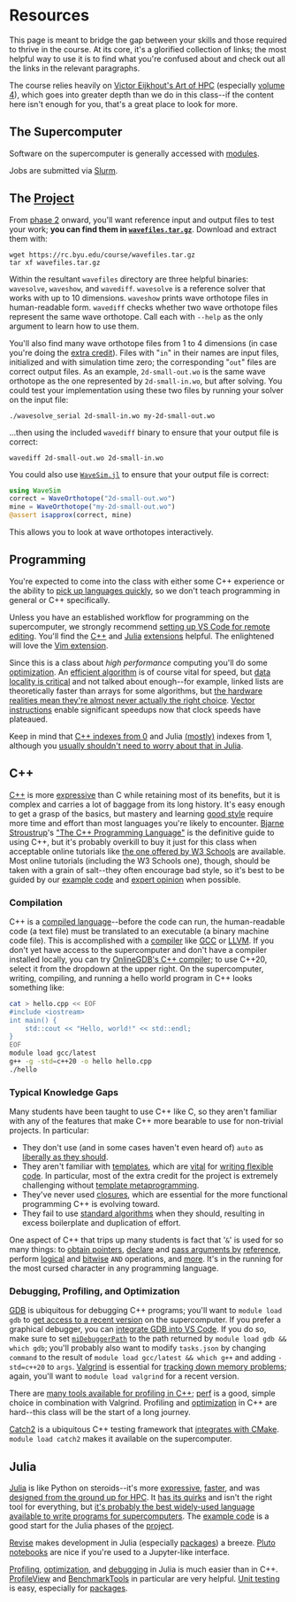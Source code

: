 ---
---

# Resources

This page is meant to bridge the gap between your skills and those required to thrive in the course. At its core, it's a glorified collection of links; the most helpful way to use it is to find what you're confused about and check out all the links in the relevant paragraphs.

The course relies heavily on [Victor Eijkhout's Art of HPC](https://theartofhpc.com/) (especially [volume 4](https://rc.byu.edu/course/EijkhoutHPCtutorials.pdf)), which goes into greater depth than we do in this class--if the content here isn't enough for you, that's a great place to look for more.



## The Supercomputer

Software on the supercomputer is generally accessed with [modules](https://rc.byu.edu/wiki/?id=Environment+Modules).

Jobs are submitted via [Slurm](https://rc.byu.edu/wiki/?id=Slurm).



## The [Project](project/overview.md)

From [phase 2](project/phase2.md) onward, you'll want reference input and output files to test your work; **you can find them in [`wavefiles.tar.gz`](https://rc.byu.edu/course/wavefiles.tar.gz)**. Download and extract them with:

```shell
wget https://rc.byu.edu/course/wavefiles.tar.gz
tar xf wavefiles.tar.gz
```

Within the resultant `wavefiles` directory are three helpful binaries: `wavesolve`, `waveshow`, and `wavediff`. `wavesolve` is a reference solver that works with up to 10 dimensions. `waveshow` prints wave orthotope files in human-readable form. `wavediff` checks whether two wave orthotope files represent the same wave orthotope. Call each with `--help` as the only argument to learn how to use them.

You'll also find many wave orthotope files from 1 to 4 dimensions (in case you're doing the [extra credit](assignments/extra-credit.md#project)). Files with "`in`" in their names are input files, initialized and with simulation time zero; the corresponding "`out`" files are correct output files. As an example, `2d-small-out.wo` is the same wave orthotope as the one represented by `2d-small-in.wo`, but after solving. You could test your implementation using these two files by running your solver on the input file:

```shell
./wavesolve_serial 2d-small-in.wo my-2d-small-out.wo
```

...then using the included `wavediff` binary to ensure that your output file is correct:

```shell
wavediff 2d-small-out.wo 2d-small-in.wo
```

You could also use [`WaveSim.jl`](https://github.com/BYUHPC/WaveSim.jl) to ensure that your output file is correct:

```julia
using WaveSim
correct = WaveOrthotope("2d-small-out.wo")
mine = WaveOrthotope("my-2d-small-out.wo")
@assert isapprox(correct, mine)
```

This allows you to look at wave orthotopes interactively.



## Programming

You're expected to come into the class with either some C++ experience or the ability to [pick up languages quickly](https://prirai.github.io/books/unix-koans.html#master-foo-and-the-recruiter), so we don't teach programming in general or C++ specifically.

Unless you have an established workflow for programming on the supercomputer, we strongly recommend [setting up VS Code for remote editing](https://rc.byu.edu/wiki/index.php?page=Remote+Development+with+VS+Code). You'll find the [C++](https://marketplace.visualstudio.com/items?itemName=ms-vscode.cpptools) and [Julia](https://marketplace.visualstudio.com/items?itemName=julialang.language-julia) [extensions](https://marketplace.visualstudio.com/) helpful. The enlightened will love the [Vim extension](https://marketplace.visualstudio.com/items?itemName=vscodevim.vim).

Since this is a class about *high performance* computing you'll do some [optimization](https://viralinstruction.com/posts/hardware/). An [efficient algorithm](https://youtu.be/ZZuD6iUe3Pc) is of course vital for speed, but [data locality is critical](http://gameprogrammingpatterns.com/data-locality.html) and not talked about enough--for example, linked lists are theoretically faster than arrays for some algorithms, but [the hardware realities mean they're almost never actually the right choice](https://youtu.be/YQs6IC-vgmo). [Vector instructions](http://walkingrandomly.com/?p=3378) enable significant speedups now that clock speeds have plateaued.

Keep in mind that [C++ indexes from 0](https://www.w3schools.com/cpp/cpp_arrays.asp) and Julia [(mostly)](https://juliaarrays.github.io/OffsetArrays.jl/stable/) indexes from 1, although you [usually shouldn't need to worry about that in Julia](https://docs.julialang.org/en/v1/manual/arrays/#man-array-indexing).



## C++

[C++](https://en.cppreference.com) is more [expressive](https://en.wikipedia.org/wiki/Expressive_power_%28computer_science%29) than C while retaining most of its benefits, but it is complex and carries a lot of baggage from its long history. It's easy enough to get a grasp of the basics, but mastery and learning [good style](http://isocpp.github.io/CppCoreGuidelines/CppCoreGuidelines) require more time and effort than most languages you're likely to encounter. [Bjarne Stroustrup](https://www.stroustrup.com/)'s ["The C++ Programming Language"](https://www.stroustrup.com/4th.html) is the definitive guide to using C++, but it's probably overkill to buy it just for this class when acceptable online tutorials like [the one offered by W3 Schools](https://www.w3schools.com/cpp/) are available. Most online tutorials (including the W3 Schools one), though, should be taken with a grain of salt--they often encourage bad style, so it's best to be guided by our [example code](https://github.com/BYUHPC/sci-comp-course-example-cxx) and [expert opinion](http://isocpp.github.io/CppCoreGuidelines/CppCoreGuidelines) when possible.

### Compilation

C++ is a [compiled language](https://www.freecodecamp.org/news/compiled-versus-interpreted-languages/#compiled-languages)--before the code can run, the human-readable code (a text file) must be translated to an executable (a binary machine code file). This is accomplished with a [compiler](https://en.wikipedia.org/wiki/Compiler) like [GCC](https://gcc.gnu.org/) or [LLVM](https://llvm.org/). If you don't yet have access to the supercomputer and don't have a compiler installed locally, you can try [OnlineGDB's C++ compiler](https://www.onlinegdb.com/online_c++_compiler); to use C++20, select it from the dropdown at the upper right. On the supercomputer, writing, compiling, and running a hello world program in C++ looks something like:

```bash
cat > hello.cpp << EOF
#include <iostream>
int main() {
	std::cout << "Hello, world!" << std::endl;
}
EOF
module load gcc/latest
g++ -g -std=c++20 -o hello hello.cpp
./hello
```

### Typical Knowledge Gaps

Many students have been taught to use C++ like C, so they aren't familiar with any of the features that make C++ more bearable to use for non-trivial projects. In particular:

- They don't use (and in some cases haven't even heard of) `auto` as [liberally as they should](https://herbsutter.com/2013/08/12/gotw-94-solution-aaa-style-almost-always-auto/).
- They aren't familiar with [templates](https://en.cppreference.com/w/cpp/language/templates), which are [vital](https://cplusplus.com/doc/oldtutorial/templates/) for [writing flexible code](https://hackernoon.com/c-template-a-quick-review-of-c11141720-version-ipg3uqy/). In particular, most of the extra credit for the project is extremely challenging without [template metaprogramming](https://en.wikibooks.org/wiki/C++_Programming/Templates/Template_Meta-Programming).
- They've never used [closures](https://learn.microsoft.com/en-us/cpp/cpp/lambda-expressions-in-cpp?view=msvc-170), which are essential for the more functional programming C++ is evolving toward.
- They fail to use [standard algorithms](https://en.cppreference.com/w/cpp/algorithm) when they should, resulting in excess boilerplate and duplication of effort.

One aspect of C++ that trips up many students is fact that '`&`' is used for so many things: to [obtain pointers](https://cplusplus.com/doc/tutorial/pointers/#reference), [declare](https://en.cppreference.com/w/cpp/language/reference_initialization) and [pass arguments by](https://www.geeksforgeeks.org/cpp-functions-pass-by-reference/) [reference](https://learn.microsoft.com/en-us/cpp/cpp/references-cpp?view=msvc-170), perform [logical](https://en.cppreference.com/w/cpp/language/operator_logical) and [bitwise](https://en.cppreference.com/w/cpp/language/operator_arithmetic) `AND` operations, and [more](https://dev.to/sandordargo/how-to-use-ampersands-in-c-3kga). It's in the running for the most cursed character in any programming language.

### Debugging, Profiling, and Optimization

[GDB](https://www.bitdegree.org/learn/gdb-debugger) is ubiquitous for debugging C++ programs; you'll want to `module load gdb` to [get access to a recent version](https://rc.byu.edu/wiki/?id=Environment+Modules) on the supercomputer. If you prefer a graphical debugger, you can [integrate GDB into VS Code](https://youtu.be/G9gnSGKYIg4). If you do so, make sure to set [`miDebuggerPath`](https://youtu.be/G9gnSGKYIg4?t=109) to the path returned by `module load gdb && which gdb`; you'll probably also want to modify `tasks.json` by changing `command` to the result of `module load gcc/latest && which g++` and adding `-std=c++20` to `args`. [Valgrind](https://valgrind.org/docs/manual/quick-start.html) is essential for [tracking down memory problems](https://prajankya.me/valgrind-on-linux/); again, you'll want to `module load valgrind` for a recent version.

There are [many tools available for profiling in C++](https://hackingcpp.com/cpp/tools/profilers.html); [perf]() is a good, simple choice in combination with Valgrind. Profiling and [optimization](https://www.agner.org/optimize/optimizing_cpp.pdf) in C++ are hard--this class will be the start of a long journey.

[Catch2](https://github.com/catchorg/Catch2) is a ubiquitous C++ testing framework that [integrates with CMake](https://github.com/catchorg/Catch2/blob/4dd6e81d0f4b6f88058e7b71f3f672aa478161ef/docs/cmake-integration.md). `module load catch2` makes it available on the supercomputer.



## Julia

[Julia](https://julialang.org/) is like Python on steroids--it's more [expressive](https://docs.julialang.org/en/v1/manual/metaprogramming/), [faster](https://julialang.org/benchmarks/), and was [designed from the ground up for HPC](https://julialang.org/blog/2012/02/why-we-created-julia/). It [has its quirks](https://viralinstruction.com/posts/badjulia/) and isn't the right tool for everything, but [it's probably the best widely-used language available to write programs for supercomputers](https://viralinstruction.com/posts/goodjulia/). The [example code](https://github.com/BYUHPC/WaveSim.jl) is a good start for the Julia phases of the [project](project/overview.md).

[Revise](https://timholy.github.io/Revise.jl/stable/) makes development in Julia (especially [packages](https://pkgdocs.julialang.org/v1/creating-packages/)) a breeze. [Pluto notebooks](https://github.com/fonsp/Pluto.jl) are nice if you're used to a Jupyter-like interface.

[Profiling](https://docs.julialang.org/en/v1/manual/profile/), [optimization](https://docs.julialang.org/en/v1/manual/performance-tips/), and [debugging](https://www.julia-vscode.org/docs/stable/userguide/debugging/) in Julia is much easier than in C++. [ProfileView](https://github.com/timholy/ProfileView.jl) and [BenchmarkTools](https://github.com/JuliaCI/BenchmarkTools.jl) in particular are very helpful. [Unit testing](https://docs.julialang.org/en/v1/stdlib/Test/) is easy, especially for [packages](https://pkgdocs.julialang.org/dev/creating-packages/#Adding-tests-to-the-package).
